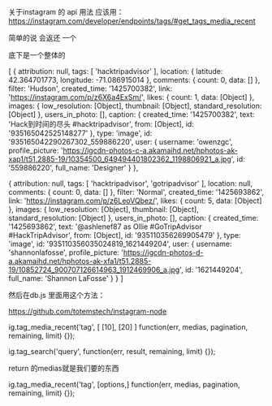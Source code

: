 
关于instagram 的 api 用法
应该用：
https://instagram.com/developer/endpoints/tags/#get_tags_media_recent


简单的说 会返还 一个 




底下是一个整体的

[ { attribution: null,
    tags: [ 'hacktripadvisor' ],
    location: { latitude: 42.364701773, longitude: -71.086915014 },
    comments: { count: 0, data: [] },
    filter: 'Hudson',
    created_time: '1425700382',
    link: 'https://instagram.com/p/z6X6a4ExSm/',
    likes: { count: 1, data: [Object] },
    images: 
     { low_resolution: [Object],
       thumbnail: [Object],
       standard_resolution: [Object] },
    users_in_photo: [],
    caption: 
     { created_time: '1425700382',
       text: 'Hack到时间的尽头 #hacktripadvisor',
       from: [Object],
       id: '935165042525148277' },
    type: 'image',
    id: '935165042290267302_559886220',
    user: 
     { username: 'owenzgc',
       profile_picture: 'https://igcdn-photos-c-a.akamaihd.net/hphotos-ak-xap1/t51.2885-19/10354500_649494401802362_1198806921_a.jpg',
       id: '559886220',
       full_name: 'Designer' } },




       
  { attribution: null,
    tags: [ 'hacktripadvisor', 'gotripadvisor' ],
    location: null,
    comments: { count: 0, data: [] },
    filter: 'Normal',
    created_time: '1425693862',
    link: 'https://instagram.com/p/z6LeoVQbez/',
    likes: { count: 5, data: [Object] },
    images: 
     { low_resolution: [Object],
       thumbnail: [Object],
       standard_resolution: [Object] },
    users_in_photo: [],
    caption: 
     { created_time: '1425693862',
       text: '@ashlenef87 as Ollie #GoTripAdvisor #HackTripAdvisor',
       from: [Object],
       id: '935110356269905479' },
    type: 'image',
    id: '935110356035024819_1621449204',
    user: 
     { username: 'shannonlafosse',
       profile_picture: 'https://igcdn-photos-d-a.akamaihd.net/hphotos-ak-xfa1/t51.2885-19/10852724_900707126614963_1912469906_a.jpg',
       id: '1621449204',
       full_name: 'Shannon LaFosse' } } ]










然后在db.js 里面用这个方法：

https://github.com/totemstech/instagram-node

ig.tag_media_recent('tag', [  [10], [20] ] function(err, medias, pagination, remaining, limit) {});

ig.tag_search('query', function(err, result, remaining, limit) {});


return 的medias就是我们要的东西

ig.tag_media_recent('tag', [options,] function(err, medias, pagination, remaining, limit) {});








